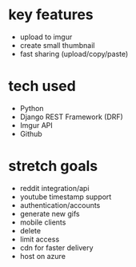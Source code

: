 
# key features
- upload to imgur
- create small thumbnail
- fast sharing (upload/copy/paste)

# tech used
- Python
- Django REST Framework (DRF)
- Imgur API
- Github

# stretch goals
- reddit integration/api
- youtube timestamp support
- authentication/accounts 
- generate new gifs
- mobile clients
- delete
- limit access
- cdn for faster delivery
- host on azure
